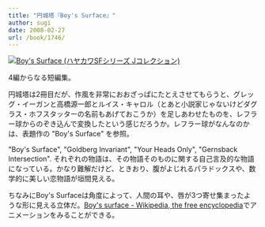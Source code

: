 ```yaml
---
title: "円城塔『Boy's Surface』"
author: sugi
date: 2008-02-27
url: /book/1746/
---
```

<a href="http://www.amazon.co.jp/exec/obidos/ASIN/4152088907/chezsugi-22/ref=nosim/" name="amazletlink" target="_blank"><img src="http://i1.wp.com/ecx.images-amazon.com/images/I/21RcBc1qIZL.SL160.jpg?w=660" alt="Boy's Surface (ハヤカワSFシリーズ Jコレクション)" class="alignleft" data-recalc-dims="1" /></a>

4編からなる短編集。

円城塔は2冊目だが、作風を非常におおざっぱにたとえさせてもらうと、グレッグ・イーガンと高橋源一郎とルイス・キャロル（とあと小説家じゃないけどダグラス・ホフスタッターの名前もあげておこうか）を足しあわせたものを、レフラー球からのぞき込んで変換したという感じだろうか。レフラー球がなんなのかは、表題作の "Boy's Surface" を参照。

"Boy's Surface", "Goldberg Invariant", "Your Heads Only", "Gernsback Intersection". それぞれの物語は、その物語そのものに関する自己言及的な物語になっている。かなり難解だけど、ときおり、腹がよじれるパラドックスや、数学的に美しい恋物語が垣間見える。

ちなみにBoy's Surfaceは角度によって、人間の耳や、唇が3つ寄せ集まったような形に見える立体だ。[Boy's surface - Wikipedia, the free encyclopedia][1]でアニメーションをみることができる。


 [1]: http://en.wikipedia.org/wiki/Boy's_surface "Boy's surface - Wikipedia, the free encyclopedia"
